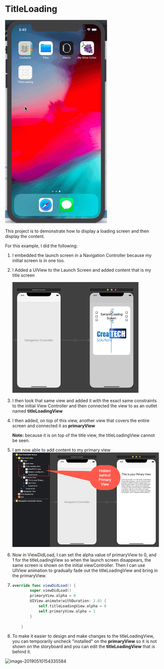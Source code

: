 # TitleLoading
![2019-05-10_15-45-30](2019-05-10_15-45-30.gif)

This project is to demonstrate how to display a loading screen and then display the content.

For this example, I did the following:

1. I embedded the launch screen in a Navigation Controller because my initial screen is in one too.

2. I Added a UIView to the Launch Screen and added content that is my title screen

   ![image-20190510153248604](image-20190510153248604-7527568.png)

3. I then took that same view and added it with the exact same constraints to the initial View Controller and then connected the view to as an outlet named **titleLoadingView**

4. I then added, on top of this view, another view that covers the entire screen and connected it as **primaryView**

   **Note:** because it is on top of the title view, the titleLoadingView cannot be seen.

5. I am now able to add content to my primary view
   ![image-20190510163632908](image-20190510163632908-7531392.png)

6. Now in ViewDidLoad, I can set the alpha value of primaryView to 0, and 1 for the titleLoadingView so when the launch screen disappears, the same screen is shown on the initial viewController.  Then I can use UIView animation to gradually fade out the titleLoadingView and bring in the primaryView.

7. ```swift
   override func viewDidLoad() {
           super.viewDidLoad()
           primaryView.alpha = 0
           UIView.animate(withDuration: 2.0) {
               self.titleLoadingView.alpha = 0
               self.primaryView.alpha = 1
           }
           
       }
   ```

8. To make it easier to design and make changes to the titleLoadingView, you can temporarily uncheck "installed" on the **primaryView** so it is not shown on the storyboard and you can edit the **titleLoadingView** that is behind it.

![image-20190510154335584](image-20190510154335584-7528215.png)

